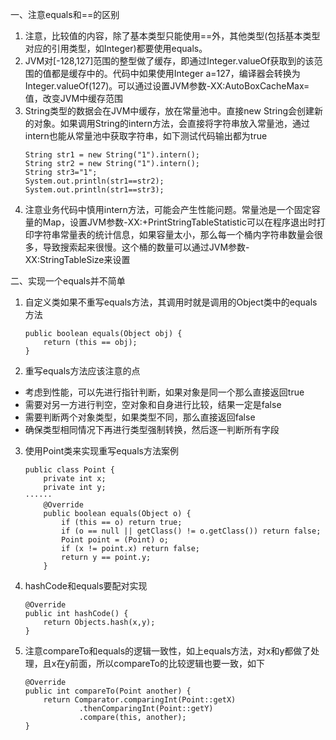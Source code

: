 一、注意equals和==的区别
1. 注意，比较值的内容，除了基本类型只能使用==外，其他类型(包括基本类型对应的引用类型，如Integer)都要使用equals。
2. JVM对[-128,127]范围的整型做了缓存，即通过Integer.valueOf获取到的该范围的值都是缓存中的。代码中如果使用Integer a=127，编译器会转换为Integer.valueOf(127)。可以通过设置JVM参数-XX:AutoBoxCacheMax=值，改变JVM中缓存范围
3. String类型的数据会在JVM中缓存，放在常量池中。直接new String会创建新的对象。如果调用String的intern方法，会直接将字符串放入常量池，通过intern也能从常量池中获取字符串，如下测试代码输出都为true
    ```
    String str1 = new String("1").intern();
    String str2 = new String("1").intern();
    String str3="1";
    System.out.println(str1==str2);
    System.out.println(str1==str3);
    ```
4. 注意业务代码中慎用intern方法，可能会产生性能问题。常量池是一个固定容量的Map，设置JVM参数-XX:+PrintStringTableStatistic可以在程序退出时打印字符串常量表的统计信息，如果容量太小，那么每一个桶内字符串数量会很多，导致搜索起来很慢。这个桶的数量可以通过JVM参数-XX:StringTableSize来设置

二、实现一个equals并不简单
1. 自定义类如果不重写equals方法，其调用时就是调用的Object类中的equals方法
    ```
    public boolean equals(Object obj) {
        return (this == obj);
    }
    ```
2. 重写equals方法应该注意的点
 - 考虑到性能，可以先进行指针判断，如果对象是同一个那么直接返回true
 - 需要对另一方进行判空，空对象和自身进行比较，结果一定是false
 - 需要判断两个对象类型，如果类型不同，那么直接返回false
 - 确保类型相同情况下再进行类型强制转换，然后逐一判断所有字段
3. 使用Point类来实现重写equals方法案例
   ```
   public class Point {
       private int x;
       private int y;
   ······
       @Override
       public boolean equals(Object o) {
           if (this == o) return true;
           if (o == null || getClass() != o.getClass()) return false;
           Point point = (Point) o;
           if (x != point.x) return false;
           return y == point.y;
       }
   ```
4. hashCode和equals要配对实现
   ```
   @Override
   public int hashCode() {
       return Objects.hash(x,y);
   }
   ```
5. 注意compareTo和equals的逻辑一致性，如上equals方法，对x和y都做了处理，且x在y前面，所以compareTo的比较逻辑也要一致，如下
   ```
   @Override
   public int compareTo(Point another) {
       return Comparator.comparingInt(Point::getX)
               .thenComparingInt(Point::getY)
               .compare(this, another);
   }
   ```
